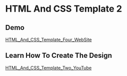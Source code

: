 # HTML And CSS Template 2

## Demo 

 [HTML_And_CSS_Template_Four_WebSite](https://elzerowebschool.github.io/HTML_And_CSS_Template_Four/)

 ## Learn How To Create The Design
 
[HTML_And_CSS_Template_Two_YouTube](https://youtube.com/playlist?list=PLDoPjvoNmBAyGaRGzPVZCkYx5L7Mo9Tbh)
